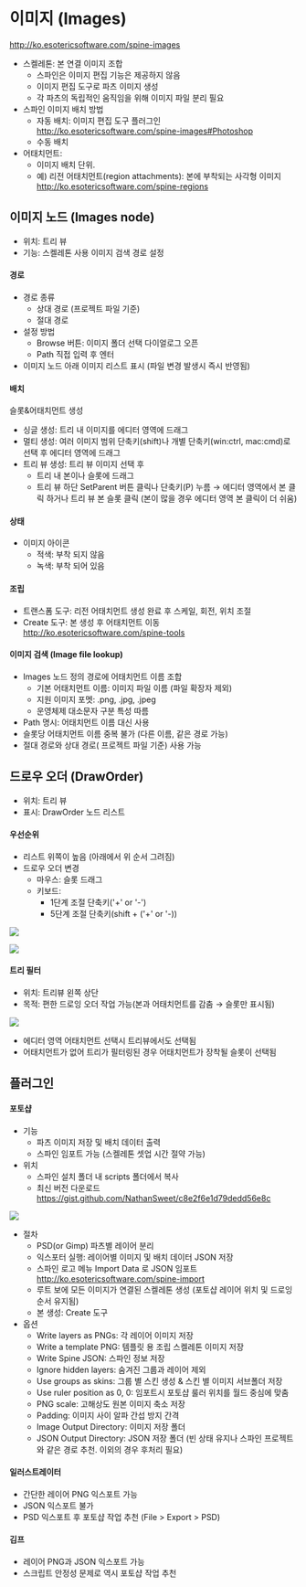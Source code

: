 이미지 (Images)
===============
<http://ko.esotericsoftware.com/spine-images>

* 스켈레톤: 본 연결 이미지 조합 	
	* 스파인은 이미지 편집 기능은 제공하지 않음
	* 이미지 편집 도구로 파츠 이미지 생성
	* 각 파츠의 독립적인 움직임을 위해 이미지 파일 분리 필요
* 스파인 이미지 배치 방법
	* 자동 배치: 이미지 편집 도구 플러그인 <http://ko.esotericsoftware.com/spine-images#Photoshop>
	* 수동 배치
* 어태치먼트: 
	* 이미지 배치 단위. 
	* 예) 리전 어태치먼트(region attachments): 본에 부착되는 사각형 이미지  <http://ko.esotericsoftware.com/spine-regions>


이미지 노드 (Images node)
----------------------

* 위치: 트리 뷰 
* 기능: 스켈레톤 사용 이미지 검색 경로 설정
 
#### 경로  
	
* 경로 종류
	* 상대 경로 (프로젝트 파일 기준) 
	* 절대 경로
* 설정  방법
	* Browse 버튼: 이미지 폴더 선택 다이얼로그 오픈
	* Path 직접 입력 후 엔터
* 이미지 노드 아래 이미지 리스트 표시 (파일 변경 발생시 즉시 반영됨)


#### 배치 

슬롯&어태치먼트 생성

* 싱글 생성: 트리 내 이미지를 에디터 영역에 드래그
* 멀티 생성: 여러 이미지 범위 단축키(shift)나 개별 단축키(win:ctrl, mac:cmd)로 선택 후 에디터 영역에  드래그
* 트리 뷰 생성: 트리 뷰 이미지 선택 후 
	* 트리 내 본이나 슬롯에 드래그
	* 트리 뷰 하단 SetParent 버튼 클릭나 단축키(P) 누름 → 에디터 영역에서  본 클릭 하거나 트리 뷰 본 슬롯 클릭 (본이 많을 경우 에디터 영역 본 클릭이 더 쉬움)

#### 상태

* 이미지 아이콘
	* 적색: 부착 되지 않음
	* 녹색: 부착 되어 있음

#### 조립

* 트랜스폼 도구: 리전 어태치먼트 생성 완료 후 스케일, 회전, 위치 조절
* Create 도구: 본 생성 후 어태치먼트 이동 <http://ko.esotericsoftware.com/spine-tools>


#### 이미지 검색 (Image file lookup)

* Images 노드 정의 경로에 어태치먼트 이름 조합
	* 기본 어태치먼트 이름: 이미지 파일 이름 (파일 확장자 제외) 
	* 지원 이미지 포멧: .png, .jpg, .jpeg
	* 운영체제 대소문자 구분 특성 따름
* Path 명시: 어태치먼트 이름 대신 사용
* 슬롯당 어태치먼트 이름 중복 불가 (다른 이름, 같은 경로 가능)
* 절대 경로와 상대 경로( 프로젝트 파일 기준) 사용 가능


드로우 오더 (DrawOrder)
--------------------

* 위치: 트리 뷰
* 표시: DrawOrder 노드 리스트

#### 우선순위 

* 리스트 위쪽이 높음 (아래에서 위 순서 그려짐)
* 드로우 오더 변경
	* 마우스: 슬롯 드래그
	* 키보드: 
		* 1단계 조절 단축키('+' or '-') 
		* 5단계 조절 단축키(shift + ('+' or '-))

<p><img src="http://ko.esotericsoftware.com/img/spine-user-guide/images/draworder1.png"/><p>
<p><img src="http://ko.esotericsoftware.com/img/spine-user-guide/images/draworder2.png"/><p>


#### 트리 필터

* 위치: 트리뷰 왼쪽 상단
* 목적: 편한 드로잉 오더 작업 가능(본과 어태치먼트를 감춤 → 슬롯만 표시됨)


<p><img src="http://ko.esotericsoftware.com/img/spine-user-guide/images/filter.png"/></p>

* 에디터 영역 어태치먼트 선택시 트리뷰에서도 선택됨
* 어태치먼트가 없어 트리가 필터링된 경우 어태치먼트가 장착될 슬롯이 선택됨


플러그인
-------

#### 포토샵

* 기능
	* 파츠 이미지 저장 및 배치 데이터 출력 
	* 스파인 임포트 가능 (스켈레톤 셋업 시간 절약 가능)
* 위치
	* 스파인 설치 폴더 내 scripts 폴더에서 복사
	* 최신 버전 다운로드 <https://gist.github.com/NathanSweet/c8e2f6e1d79dedd56e8c>

<p><img src="http://ko.esotericsoftware.com/img/spine-user-guide/images/photoshop.png"/></p>


* 절차
	* PSD(or Gimp) 파츠별 레이어 분리
	* 익스포터 실행: 레이어별 이미지 및 배치 데이터 JSON 저장
	* 스파인 로고  메뉴 Import Data 로 JSON 임포트 <http://ko.esotericsoftware.com/spine-import>
	* 루트 보에 모든 이미지가 연결된 스켈레톤 생성 (포토샵 레이어 위치 및 드로잉 순서 유지됨)
	* 본 생성: Create 도구
* 옵션 
	* Write layers as PNGs: 각 레이어 이미지 저장
	* Write a template PNG: 템플릿 용 조립 스켈레톤 이미지 저장
	* Write Spine JSON: 스파인 정보 저장
	* Ignore hidden layers: 숨겨진 그룹과 레이어 제외
	* Use groups as skins: 그룹 별 스킨 생성 & 스킨 별 이미지 서브폴더 저장 
	* Use ruler position as 0, 0: 임포트시 포토샵 룰러 위치를 월드 중심에 맞춤
	* PNG scale: 고해상도 원본 이미지 축소 저장
	* Padding: 이미지 사이 알파 간섭 방지 간격
	* Image Output Directory: 이미지 저장 폴더 
	* JSON Output Directory: JSON 저장 폴더 (빈 상태 유지나 스파인 프로젝트와 같은 경로 추천. 이외의 경우 후처리 필요) 
	
#### 일러스트레이터

* 간단한 레이어 PNG 익스포트 가능 
* JSON 익스포트 불가
* PSD 익스포트 후 포토샵 작업 추천 (File > Export > PSD)

#### 김프

* 레이어 PNG과 JSON 익스포트 가능 
* 스크립트 안정성 문제로 역시 포토샵 작업 추천


